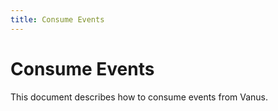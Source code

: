 ```yaml
---
title: Consume Events
---
```


# Consume Events

This document describes how to consume events from Vanus.